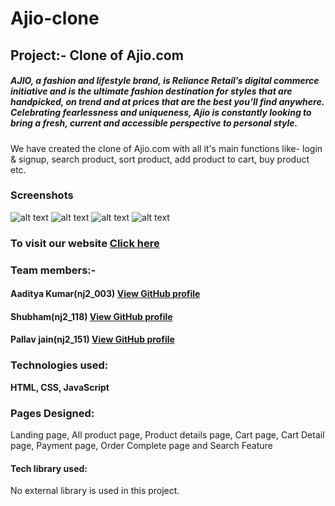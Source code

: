 # Ajio-clone
## Project:- Clone of Ajio.com
##### AJIO, a fashion and lifestyle brand, is Reliance Retail’s digital commerce initiative and is the ultimate fashion destination for styles that are handpicked, on trend and at prices that are the best you’ll find anywhere. Celebrating fearlessness and uniqueness, Ajio is constantly looking to bring a fresh, current and accessible perspective to personal style.
We have created the clone of Ajio.com with all it's main functions like- login & signup, search product, sort product, add product to cart, buy product etc.
### Screenshots
![alt text](https://github.com/vshubhams/Ajio-clone/blob/master/screenshots/Screenshot%20(65).png)
![alt text](https://github.com/vshubhams/Ajio-clone/blob/master/screenshots/Screenshot%20(66).png)
![alt text](https://github.com/vshubhams/Ajio-clone/blob/master/screenshots/Screenshot%20(68).png)
![alt text](https://github.com/vshubhams/Ajio-clone/blob/master/screenshots/Screenshot%20(71).png)
### To visit our website [Click here](https://ajioproject.netlify.app/)
### Team members:-
#### Aaditya Kumar(nj2_003) [View GitHub profile](https://github.com/onlyaditya)
#### Shubham(nj2_118) [View GitHub profile](https://github.com/vshubhams)
#### Pallav jain(nj2_151)  [View GitHub profile](https://github.com/pallav1998)
### Technologies used:
**HTML, CSS, JavaScript**
### Pages Designed:
Landing page, All product page, Product details page, Cart page, Cart Detail page, Payment page, Order Complete page and Search Feature
#### Tech library used:
No external library is used in this project.
